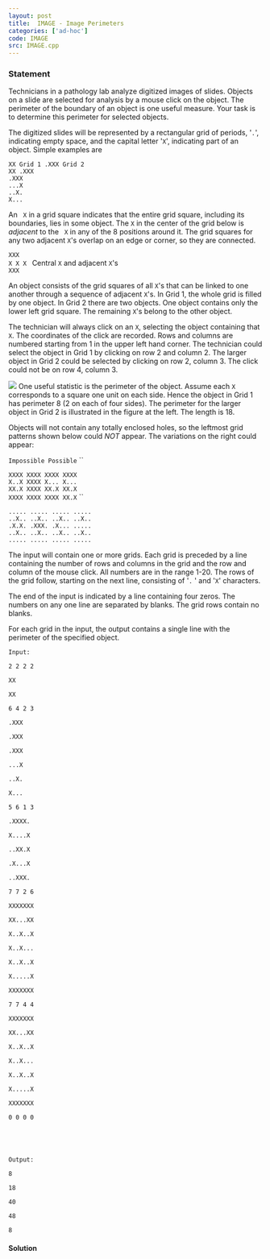 ```yaml
---
layout: post
title:  IMAGE - Image Perimeters
categories: ['ad-hoc']
code: IMAGE
src: IMAGE.cpp
---
```


### **Statement**

Technicians in a pathology lab analyze digitized images of slides. Objects on
a slide are selected for analysis by a mouse click on the object. The
perimeter of the boundary of an object is one useful measure. Your task is to
determine this perimeter for selected objects.

The digitized slides will be represented by a rectangular grid of periods,
'`.`', indicating empty space, and the capital letter '`X`', indicating part
of an object. Simple examples are

`XX Grid 1 .XXX Grid 2`  
`XX .XXX`  
`.XXX`  
`...X`  
`..X.`  
`X...`

An ` X` in a grid square indicates that the entire grid square, including its
boundaries, lies in some object. The `X` in the center of the grid below is
_adjacent_ to the ` X` in any of the 8 positions around it. The grid squares
for any two adjacent `X`'s overlap on an edge or corner, so they are
connected.

`XXX`  
`X X X ` Central `X` and adjacent `X`'s  
`XXX`

An object consists of the grid squares of all `X`'s that can be linked to one
another through a sequence of adjacent `X`'s. In Grid 1, the whole grid is
filled by one object. In Grid 2 there are two objects. One object contains
only the lower left grid square. The remaining `X`'s belong to the other
object.

The technician will always click on an `X`, selecting the object containing
that `X`. The coordinates of the click are recorded. Rows and columns are
numbered starting from 1 in the upper left hand corner. The technician could
select the object in Grid 1 by clicking on row 2 and column 2. The larger
object in Grid 2 could be selected by clicking on row 2, column 3. The click
could not be on row 4, column 3.

![](https://www.spoj.com/content/wanderley:image.gif) One useful statistic is
the perimeter of the object. Assume each `X` corresponds to a square one unit
on each side. Hence the object in Grid 1 has perimeter 8 (2 on each of four
sides). The perimeter for the larger object in Grid 2 is illustrated in the
figure at the left. The length is 18.

Objects will not contain any totally enclosed holes, so the leftmost grid
patterns shown below could _NOT_ appear. The variations on the right could
appear:

`Impossible Possible` ``

`XXXX XXXX XXXX XXXX`  
`X..X XXXX X... X...`  
`XX.X XXXX XX.X XX.X`  
`XXXX XXXX XXXX XX.X` ``

`..... ..... ..... .....`  
`..X.. ..X.. ..X.. ..X..`  
`.X.X. .XXX. .X... .....`  
`..X.. ..X.. ..X.. ..X..`  
`..... ..... ..... .....` 

The input will contain one or more grids. Each grid is preceded by a line
containing the number of rows and columns in the grid and the row and column
of the mouse click. All numbers are in the range 1-20. The rows of the grid
follow, starting on the next line, consisting of '`.` ' and '`X`' characters.

The end of the input is indicated by a line containing four zeros. The numbers
on any one line are separated by blanks. The grid rows contain no blanks.

For each grid in the input, the output contains a single line with the
perimeter of the specified object.

    
    
    Input:
    2 2 2 2
    XX
    XX
    6 4 2 3
    .XXX
    .XXX
    .XXX
    ...X
    ..X.
    X...
    5 6 1 3
    .XXXX.
    X....X
    ..XX.X
    .X...X
    ..XXX.
    7 7 2 6
    XXXXXXX
    XX...XX
    X..X..X
    X..X...
    X..X..X
    X.....X
    XXXXXXX
    7 7 4 4
    XXXXXXX
    XX...XX
    X..X..X
    X..X...
    X..X..X
    X.....X
    XXXXXXX
    0 0 0 0
    
    
    
    Output:
    8
    18
    40
    48
    8
    



#### **Solution**



